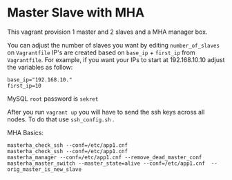# Master Slave with MHA

This vagrant provision 1 master and 2 slaves and a MHA manager box.

You can adjust the number of slaves you want by editing `number_of_slaves` on  `Vagrantfile`
IP's are created based on `base_ip` + `first_ip` from `Vagrantfile`. For example, if you want your IPs to start at 192.168.10.10 adjust the variables as follow:

```
base_ip="192.168.10."
first_ip=10
```

MySQL `root` password is `sekret`

After you run `vagrant up`  you will have to send the ssh keys across all nodes. To do that use `ssh_config.sh` .

MHA Basics:

```
masterha_check_ssh --conf=/etc/app1.cnf
masterha_check_ssh --conf=/etc/app1.cnf
masterha_manager --conf=/etc/app1.cnf --remove_dead_master_conf
masterha_master_switch --master_state=alive --conf=/etc/app1.cnf  --orig_master_is_new_slave
```
